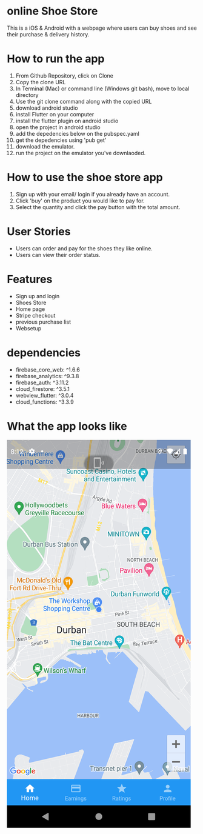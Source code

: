 # online Shoe Store
 This is a iOS & Android with a webpage where users can buy shoes and see their purchase & delivery history.
 
# How to run the app
1. From Github Repository, click on Clone
2. Copy the clone URL
3. In Terminal (Mac) or command line (Windows git bash), move to local directory
4. Use the git clone command along with the copied URL
5. download android studio
6. install Flutter on your computer
7. install the flutter plugin on android studio
8. open the project in android studio
9. add the depedencies below on the pubspec.yaml
10. get the depedencies using 'pub get'
11. download the emulator. 
12. run the project on the emulator you've downlaoded.

# How to use the shoe store app
1. Sign up with your email/ login if you already have an account.
2. Click 'buy' on the product you would like to pay for.
3. Select the quantity and click the pay button with the total amount.

# User Stories
- Users can order and pay for the shoes they like online.
- Users can view their order status.

# Features
  - Sign up and login
  - Shoes Store
  - Home page
  - Stripe checkout 
  - previous purchase list
  - Websetup
  
# dependencies
- firebase_core_web: ^1.6.6
- firebase_analytics: ^9.3.8
- firebase_auth: ^3.11.2
- cloud_firestore: ^3.5.1
- webview_flutter: ^3.0.4
- cloud_functions: ^3.3.9

# What the app looks like
![alt text](https://github.com/LungeloMageba/Drivers-Taxi-App/blob/master/Screenshots/Screenshot_1667499125.png)

